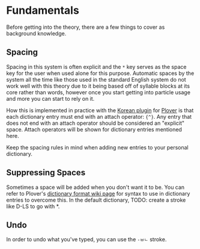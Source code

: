 # Fundamentals

Before getting into the theory, there are a few things to cover as background knowledge.

## Spacing

Spacing in this system is often explicit and the `*` key serves as the space key for the user when used alone for this purpose. Automatic spaces by the system all the time like those used in the standard English system do not work well with this theory due to it being based off of syllable blocks at its core rather than words, however once you start getting into particle usage and more you can start to rely on it.

How this is implemented in practice with the [Korean plugin](https://github.com/nsmarkop/plover_korean) for [Plover](https://github.com/openstenoproject/plover) is that each dictionary entry must end with an attach operator: `{^}`. Any entry that does not end with an attach operator should be considered an "explicit" space. Attach operators will be shown for dictionary entries mentioned here.

Keep the spacing rules in mind when adding new entries to your personal dictionary.

## Suppressing Spaces

Sometimes a space will be added when you don't want it to be. You can refer to Plover's [dictionary format wiki page](https://github.com/openstenoproject/plover/wiki/Dictionary-Format) for syntax to use in dictionary entries to overcome this. In the default dictionary, TODO: create a stroke like D-LS to go with *.

## Undo

In order to undo what you've typed, you can use the `-ㅂㄴ` stroke.